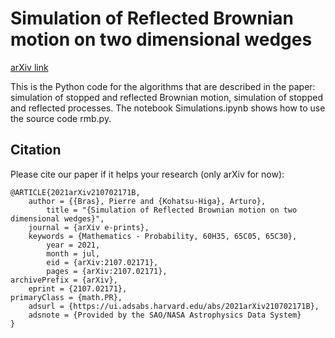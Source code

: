 # Simulation of Reflected Brownian motion on two dimensional wedges
[arXiv link](https://arxiv.org/abs/2107.02171)

This is the Python code for the algorithms that are described in the paper: simulation of stopped and reflected Brownian motion, simulation of stopped and reflected processes.
The notebook Simulations.ipynb shows how to use the source code rmb.py.


## Citation
Please cite our paper if it helps your research (only arXiv for now):

    @ARTICLE{2021arXiv210702171B,
        author = {{Bras}, Pierre and {Kohatsu-Higa}, Arturo},
            title = "{Simulation of Reflected Brownian motion on two dimensional wedges}",
        journal = {arXiv e-prints},
        keywords = {Mathematics - Probability, 60H35, 65C05, 65C30},
            year = 2021,
            month = jul,
            eid = {arXiv:2107.02171},
            pages = {arXiv:2107.02171},
    archivePrefix = {arXiv},
        eprint = {2107.02171},
    primaryClass = {math.PR},
        adsurl = {https://ui.adsabs.harvard.edu/abs/2021arXiv210702171B},
        adsnote = {Provided by the SAO/NASA Astrophysics Data System}
    }
